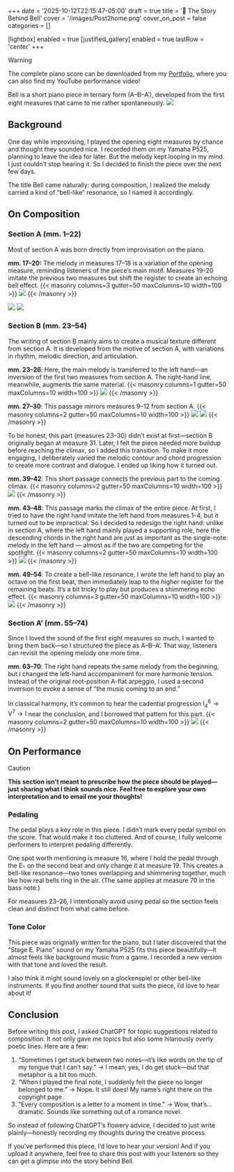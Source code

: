 +++
date = '2025-10-12T22:15:47-05:00'
draft = true
title = '🔔 The Story Behind Bell'
cover = '/images/Post2home.png'
cover_on_post = false
categories = []

[lightbox]
enabled = true
[justified_gallery]
enabled = true
lastRow = 'center'
+++
> [!WARNING]
> The complete piano score can be downloaded from my [Portfolio](/en/portfolio/), where you can also find my YouTube performance video!

Bell is a short piano piece in ternary form (A–B–A’), developed from the first eight measures that came to me rather spontaneously.
![](/images/Post/2/1.png)

## Background
One day while improvising, I played the opening eight measures by chance and thought they sounded nice. I recorded them on my Yamaha P525, planning to leave the idea for later. But the melody kept looping in my mind. I just couldn’t stop hearing it. So I decided to finish the piece over the next few days.

The title Bell came naturally: during composition, I realized the melody carried a kind of “bell-like” resonance, so I named it accordingly.

## On Composition
### Section A (mm. 1–22)

Most of section A was born directly from improvisation on the piano.

**mm. 17–20:**
The melody in measures 17–18 is a variation of the opening measure, reminding listeners of the piece’s main motif. Measures 19–20 imitate the previous two measures but shift the register to create an echoing bell effect.
{{< masonry columns=3 gutter=50 maxColumns=10 width=100 >}}
![](/images/Post/2/2.png)
{{< /masonry >}}

![](/images/Post/2/3.png)
![](/images/Post/2/4.png)

### Section B (mm. 23–54)
The writing of section B mainly aims to create a musical texture different from section A. It is developed from the motive of section A, with variations in rhythm, melodic direction, and articulation.

**mm. 23–26**: Here, the main melody is transferred to the left hand—an inversion of the first two measures from section A. The right-hand line, meanwhile, augments the same material.
{{< masonry columns=1 gutter=50 maxColumns=10 width=100 >}}
![](/images/Post/2/5.png)
{{< /masonry >}}

**mm. 27–30**: This passage mirrors measures 9–12 from section A.
{{< masonry columns=2 gutter=50 maxColumns=10 width=100 >}}
![](/images/Post/2/8.png)
![](/images/Post/2/7.png)
{{< /masonry >}}

To be honest, this part (measures 23–30) didn’t exist at first—section B originally began at measure 31. Later, I felt the piece needed more buildup before reaching the climax, so I added this transition. To make it more engaging, I deliberately varied the melodic contour and chord progression to create more contrast and dialogue. I ended up liking how it turned out.

**mm. 39–42**: This short passage connects the previous part to the coming climax.
{{< masonry columns=2 gutter=50 maxColumns=10 width=100 >}}
![](/images/Post/2/9.png)
{{< /masonry >}}

**mm. 43–48**: This passage marks the climax of the entire piece. At first, I tried to have the right hand imitate the left hand from measures 1–4, but it turned out to be impractical. So I decided to redesign the right hand: unlike in section A, where the left hand mainly played a supporting role, here the descending chords in the right hand are just as important as the single-note melody in the left hand — almost as if the two are competing for the spotlight.
{{< masonry columns=2 gutter=50 maxColumns=10 width=100 >}}
![](/images/Post/2/10.png)
{{< /masonry >}}

**mm. 49–54**: To create a bell-like resonance, I wrote the left hand to play an octave on the first beat, then immediately leap to the higher register for the remaining beats. It’s a bit tricky to play but produces a shimmering echo effect.
{{< masonry columns=3 gutter=50 maxColumns=10 width=100 >}}
![](/images/Post/2/11.png)
{{< /masonry >}}

### Section A’ (mm. 55–74)

Since I loved the sound of the first eight measures so much, I wanted to bring them back—so I structured the piece as A–B–A’. That way, listeners can revisit the opening melody one more time.

**mm. 63–70**: The right hand repeats the same melody from the beginning, but I changed the left-hand accompaniment for more harmonic tension. Instead of the original root-position A-flat arpeggio, I used a second inversion to evoke a sense of “the music coming to an end.”

In classical harmony, it’s common to hear the cadential progression $\mathrm{I}^6_4 \rightarrow \mathrm{V}^7 \rightarrow \mathrm{I}$ near the conclusion, and I borrowed that pattern for this part.
{{< masonry columns=2 gutter=50 maxColumns=10 width=100 >}}
![](/images/Post/2/12.png)
{{< /masonry >}}

## On Performance

> [!CAUTION]
> **This section isn’t meant to prescribe how the piece should be played—just sharing what I think sounds nice. Feel free to explore your own interpretation and to email me your thoughts!**

### Pedaling

The pedal plays a key role in this piece. I didn’t mark every pedal symbol on the score. That would make it too cluttered. And of course, I fully welcome performers to interpret pedaling differently.

One spot worth mentioning is measure 16, where I hold the pedal through the E♭ on the second beat and only change it at measure 19. This creates a bell-like resonance—two tones overlapping and shimmering together, much like how real bells ring in the air. (The same applies at measure 70 in the bass note.)

For measures 23–26, I intentionally avoid using pedal so the section feels clean and distinct from what came before.

### Tone Color

This piece was originally written for the piano, but I later discovered that the “Stage E. Piano” sound on my Yamaha P525 fits this piece beautifully—it almost feels like background music from a game. I recorded a new version with that tone and loved the result.

I also think it might sound lovely on a glockenspiel or other bell-like instruments. If you find another sound that suits the piece, I’d love to hear about it!

## Conclusion

Before writing this post, I asked ChatGPT for topic suggestions related to composition. It not only gave me topics but also some hilariously overly poetic lines. Here are a few:

1. “Sometimes I get stuck between two notes—it’s like words on the tip of my tongue that I can’t say.” $\rightarrow$ I mean, yes, I do get stuck—but that metaphor is a bit too much.
2. “When I played the final note, I suddenly felt the piece no longer belonged to me.” $\rightarrow$ Nope. It still does! My name’s right there on the copyright page.
3. “Every composition is a letter to a moment in time.” $\rightarrow$ Wow, that’s... dramatic. Sounds like something out of a romance novel.

So instead of following ChatGPT’s flowery advice, I decided to just write plainly—honestly recording my thoughts during the creative process.

If you’ve performed this piece, I’d love to hear your version! And if you upload it anywhere, feel free to share this post with your listeners so they can get a glimpse into the story behind Bell.